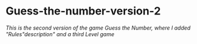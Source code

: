 # Guess-the-number-version-2
_This is the second version of the game Guess the Number, where I added "Rules"description" and a third Level game_
